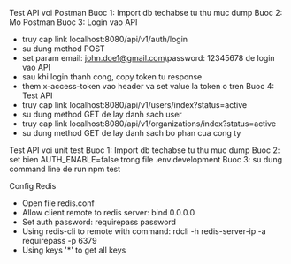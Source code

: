 Test API voi Postman
Buoc 1: Import db techabse tu thu muc dump
Buoc 2: Mo Postman
Buoc 3: Login vao API
- truy cap link localhost:8080/api/v1/auth/login
- su dung method POST
- set param email: john.doe1@gmail.com\password: 12345678 de login vao API
- sau khi login thanh cong, copy token tu response
- them x-access-token vao header va set value la token o tren
Buoc 4: Test API
- truy cap link localhost:8080/api/v1/users/index?status=active
- su dung method GET de lay danh sach user
- truy cap link localhost:8080/api/v1/organizations/index?status=active
- su dung method GET de lay danh sach bo phan cua cong ty

Test API voi unit test
Buoc 1: Import db techabse tu thu muc dump
Buoc 2: set bien AUTH_ENABLE=false trong file .env.development
Buoc 3: su dung command line de run npm test

Config Redis
- Open file redis.conf
- Allow client remote to redis server: bind 0.0.0.0
- Set auth password: requirepass password
- Using redis-cli to remote with command: rdcli -h redis-server-ip -a requirepass -p 6379
- Using keys '*' to get all keys